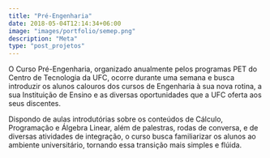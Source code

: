 ```yaml
---
title: "Pré-Engenharia"
date: 2018-05-04T12:14:34+06:00
image: "images/portfolio/semep.png"
description: "Meta"
type: "post_projetos"
--- 
```


O Curso Pré-Engenharia, organizado anualmente pelos programas PET do Centro de Tecnologia
da UFC, ocorre durante uma semana e busca introduzir os alunos calouros dos cursos de
Engenharia à sua nova rotina, a sua Instituição de Ensino e as diversas oportunidades que a
UFC oferta aos seus discentes. 

Dispondo de aulas introdutórias sobre os conteúdos de Cálculo,
Programação e Álgebra Linear, além de palestras, rodas de conversa, e de diversas atividades
de integração, o curso busca familiarizar os alunos ao ambiente universitário, tornando essa
transição mais simples e flúida.






